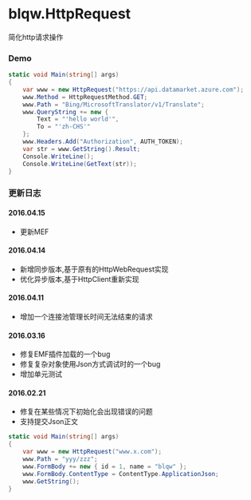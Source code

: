 # blqw.HttpRequest
简化http请求操作

### Demo
```csharp
static void Main(string[] args)
{
    var www = new HttpRequest("https://api.datamarket.azure.com");
    www.Method = HttpRequestMethod.GET;
    www.Path = "Bing/MicrosoftTranslator/v1/Translate";
    www.QueryString += new {
        Text = "'hello world'",
        To = "'zh-CHS'"
    };
    www.Headers.Add("Authorization", AUTH_TOKEN);            
    var str = www.GetString().Result;            
    Console.WriteLine();
    Console.WriteLine(GetText(str));
}
```

### 更新日志  
#### 2016.04.15
* 更新MEF  

#### 2016.04.14
* 新增同步版本,基于原有的HttpWebRequest实现  
* 优化异步版本,基于HttpClient重新实现  

#### 2016.04.11
* 增加一个连接池管理长时间无法结束的请求  
  
#### 2016.03.16  
* 修复EMF插件加载的一个bug  
* 修复复杂对象使用Json方式调试时的一个bug  
* 增加单元测试  
  
#### 2016.02.21  
* 修复在某些情况下初始化会出现错误的问题  
* 支持提交Json正文  

```csharp
static void Main(string[] args)
{
    var www = new HttpRequest("www.x.com");
    www.Path = "yyy/zzz";
    www.FormBody += new { id = 1, name = "blqw" };
    www.FormBody.ContentType = ContentType.ApplicationJson;
    www.GetString();
}
```